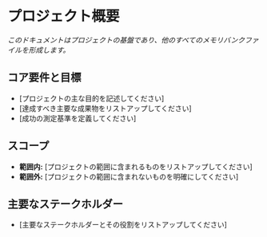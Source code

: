 # プロジェクト概要

*このドキュメントはプロジェクトの基盤であり、他のすべてのメモリバンクファイルを形成します。*

## コア要件と目標

*   [プロジェクトの主な目的を記述してください]
*   [達成すべき主要な成果物をリストアップしてください]
*   [成功の測定基準を定義してください]

## スコープ

*   **範囲内:** [プロジェクトの範囲に含まれるものをリストアップしてください]
*   **範囲外:** [プロジェクトの範囲に含まれないものを明確にしてください]

## 主要なステークホルダー

*   [主要なステークホルダーとその役割をリストアップしてください]
